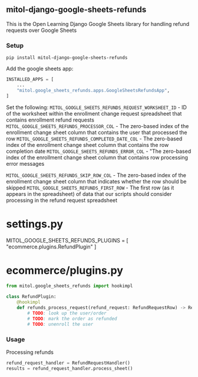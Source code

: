 mitol-django-google-sheets-refunds
---

This is the Open Learning Django Google Sheets library for handling refund requests over Google Sheets
### Setup
`pip install mitol-django-google-sheets-refunds`

Add the google sheets app:

```python
INSTALLED_APPS = [
    ...
    "mitol.google_sheets_refunds.apps.GoogleSheetsRefundsApp",
]
```

Set the following:
`MITOL_GOOGLE_SHEETS_REFUNDS_REQUEST_WORKSHEET_ID` - ID of the worksheet within the enrollment change request spreadsheet that contains enrollment refund requests
`MITOL_GOOGLE_SHEETS_REFUNDS_PROCESSOR_COL` - The zero-based index of the enrollment change sheet column that contains the user that processed the row
`MITOL_GOOGLE_SHEETS_REFUNDS_COMPLETED_DATE_COL` - The zero-based index of the enrollment change sheet column that contains the row completion date
`MITOL_GOOGLE_SHEETS_REFUNDS_ERROR_COL` -
        "The zero-based index of the enrollment change sheet column that contains row processing error messages
  
`MITOL_GOOGLE_SHEETS_REFUNDS_SKIP_ROW_COL` - The zero-based index of the enrollment change sheet column that indicates whether the row should be skipped
`MITOL_GOOGLE_SHEETS_REFUNDS_FIRST_ROW` - The first row (as it appears in the spreadsheet) of data that our scripts should consider processing in the refund request spreadsheet

# settings.py

MITOL_GOOGLE_SHEETS_REFUNDS_PLUGINS = [
    "ecommerce.plugins.RefundPlugin"
]

# ecommerce/plugins.py
```python
from mitol.google_sheets_refunds import hookimpl

class RefundPlugin:
    @hookimpl
    def refunds_process_request(refund_request: RefundRequestRow) -> RefundResult:
        # TODO: look up the user/order
        # TODO: mark the order as refunded
        # TODO: unenroll the user
```
### Usage
Processing refunds
```python
refund_request_handler = RefundRequestHandler()
results = refund_request_handler.process_sheet()
```